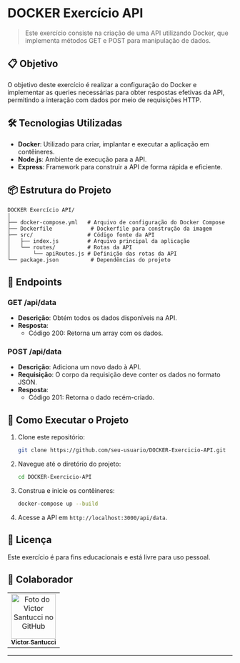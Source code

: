 # DOCKER Exercício API

> Este exercício consiste na criação de uma API utilizando Docker, que implementa métodos GET e POST para manipulação de dados.

## 📋 Objetivo

O objetivo deste exercício é realizar a configuração do Docker e implementar as queries necessárias para obter respostas efetivas da API, permitindo a interação com dados por meio de requisições HTTP.

## 🛠️ Tecnologias Utilizadas

- **Docker**: Utilizado para criar, implantar e executar a aplicação em contêineres.
- **Node.js**: Ambiente de execução para a API.
- **Express**: Framework para construir a API de forma rápida e eficiente.

## 📦 Estrutura do Projeto

```
DOCKER Exercício API/
│
├── docker-compose.yml   # Arquivo de configuração do Docker Compose
├── Dockerfile            # Dockerfile para construção da imagem
├── src/                 # Código fonte da API
│   ├── index.js         # Arquivo principal da aplicação
│   └── routes/          # Rotas da API
│       └── apiRoutes.js # Definição das rotas da API
└── package.json          # Dependências do projeto
```

## 📡 Endpoints

### GET /api/data

- **Descrição**: Obtém todos os dados disponíveis na API.
- **Resposta**:
  - Código 200: Retorna um array com os dados.
  
### POST /api/data

- **Descrição**: Adiciona um novo dado à API.
- **Requisição**: O corpo da requisição deve conter os dados no formato JSON.
- **Resposta**:
  - Código 201: Retorna o dado recém-criado.

## 🚀 Como Executar o Projeto

1. Clone este repositório:
   ```bash
   git clone https://github.com/seu-usuario/DOCKER-Exercicio-API.git
   ```

2. Navegue até o diretório do projeto:
   ```bash
   cd DOCKER-Exercicio-API
   ```

3. Construa e inicie os contêineres:
   ```bash
   docker-compose up --build
   ```

4. Acesse a API em `http://localhost:3000/api/data`.

## 📄 Licença

Este exercício é para fins educacionais e está livre para uso pessoal.

## 🤝 Colaborador

<table>
  <tr>
    <td align="center">
      <a href="https://github.com/VictorSantuccii">
        <img src="https://avatars.githubusercontent.com/u/160544887?v=4" width="100px;" alt="Foto do Victor Santucci no GitHub"/><br>
        <sub>
          <b>Victor Santucci</b>
        </sub>
      </a>
    </td>
  </tr>
</table>

---
